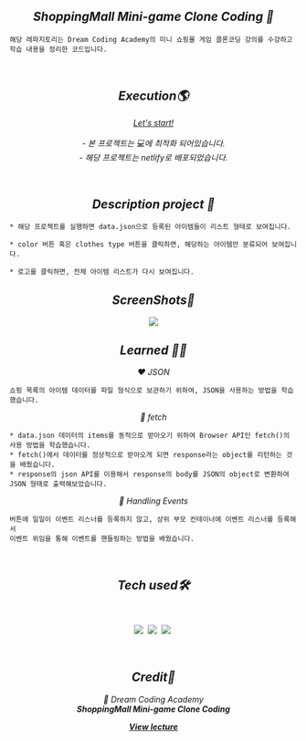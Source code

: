 <h2 align="center"><em>ShoppingMall Mini-game Clone Coding 📌</em></h2>

```
해당 레파지토리는 Dream Coding Academy의 미니 쇼핑몰 게임 클론코딩 강의를 수강하고
학습 내용을 정리한 코드입니다. 
```
<br/>

<h2 align="center"><em>Execution🌎</em></h2>
<p align="center"><em><a href="https://shoppingmall-clone-coding.netlify.app/">Let's start!</a></em><br/>
<br/><em>
- 본 프로젝트는 💻에 최적화 되어있습니다.<br>
- 해당 프로젝트는 netlify로 배포되었습니다.</em></p>
<br/>
<h2 align="center"><em>Description project 📝</em></h2>

```
* 해당 프로젝트를 실행하면 data.json으로 등록된 아이템들이 리스트 형태로 보여집니다.

* color 버튼 혹은 clothes type 버튼을 클릭하면, 해당하는 아이템만 분류되어 보여집니다.

* 로고를 클릭하면, 전체 아이템 리스트가 다시 보여집니다.
```

<h2 align="center"><em>ScreenShots📸</em></h2>
<p align="center">
<img src="https://user-images.githubusercontent.com/64456391/126485370-377318cc-da7c-49d1-a125-7d9823503df8.jpg">
</p>

<h2 align="center"><em>Learned 👩‍🎓</em></h2>
<p align="center"><em>❤️ JSON </em></p>

```
쇼핑 목록의 아이템 데이터를 파일 형식으로 보관하기 위하여, JSON을 사용하는 방법을 학습했습니다.
```
<p align="center"><em>🧡 fetch </em></p>

```
* data.json 데이터의 items를 동적으로 받아오기 위하여 Browser API인 fetch()의 사용 방법을 학습했습니다.
* fetch()에서 데이터를 정상적으로 받아오게 되면 response라는 object를 리턴하는 것을 배웠습니다.
* response의 json API를 이용해서 response의 body를 JSON의 object로 변환하여 JSON 형태로 출력해보았습니다.
```

<p align="center"><em>💛 Handling Events </em></p>

```
버튼에 일일이 이벤트 리스너를 등록하지 않고, 상위 부모 컨테이너에 이벤트 리스너를 등록해서
이벤트 위임을 통해 이벤트를 핸들링하는 방법을 배웠습니다.
```
 <br/>

<h2 align="center"><em>Tech used🛠</em></h2>
<br/>
<p align="center">
  <img src="http://img.shields.io/badge/-HTML5-E34F26?style=for-the-badge&logo=HTML5&logoColor=white"/></a>&nbsp
  <img src="http://img.shields.io/badge/-CSS3-1572B6?style=for-the-badge&logo=CSS3&logoColor=white"/></a>&nbsp
  <img src="https://img.shields.io/badge/-Javascript-F7DF1E?style=for-the-badge&logo=Javascript&logoColor=white"/></a>&nbsp<br/>
</p></br>

<h2 align="center"><em>Credit🙏</em></h2>
<p align="center"><em>💜 Dream Coding Academy<br><strong>ShoppingMall Mini-game Clone Coding</strong></em></p>
<p align="center"><em><strong><a href="https://academy.dream-coding.com/courses/mini-shopping">View lecture</strong></em></p>
